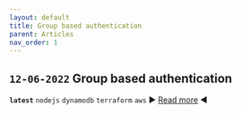 ```yaml
---
layout: default
title: Group based authentication
parent: Articles
nav_order: 1
---
```


## `12-06-2022` Group based authentication

**`latest`** `nodejs` `dynamodb` `terraform` `aws`
▶️ [Read more](https://github.com/EduardBargues/content-group-based-auth) ◀️
